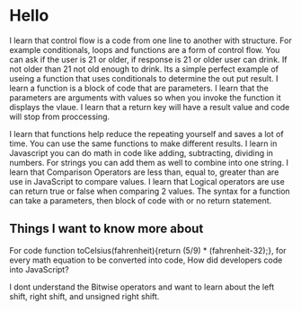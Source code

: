# Hello

I learn that control flow is a code from one line to another with structure. For example conditionals, loops and functions are a form of control flow. You can ask if the user is 21 or older, if response is 21 or older user can drink. If not older than 21 not old enough to drink. Its a simple perfect example of useing a function that uses conditionals to determine the out put result. I learn a function is a block of code that are parameters. I learn that the parameters are arguments with values so when you invoke the function it displays the vlaue. I learn that a return key will have a result value and code will stop from proccessing.

I learn that functions help reduce the repeating yourself and saves a lot of time. You can use the same functions to make different results. I learn in Javascript you can do math in code like adding, subtracting, dividing in numbers. For strings you can add them as well to combine into one string. I learn that Comparison Operators are less than, equal to, greater than are use in JavaScript to compare values. I learn that Logical operators are use can return true or false when comparing 2 values. The syntax for a function can take a parameters, then block of code with or no return statement.

## Things I want to know more about

For code function toCelsius(fahrenheit){return (5/9) \* (fahrenheit-32);}, for every math equation to be converted into code, How did developers code into JavaScript?

I dont understand the Bitwise operators and want to learn about the left shift, right shift, and unsigned right shift.
